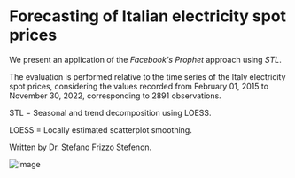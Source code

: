 # Forecasting of Italian electricity spot prices

We present an application of the _Facebook's Prophet_ approach using _STL_.

The evaluation is performed relative to the time series of the Italy electricity spot prices, considering the values recorded from February 01, 2015 to November 30, 2022, corresponding to 2891 observations.

STL = Seasonal and trend decomposition using LOESS.

LOESS = Locally estimated scatterplot smoothing.

Written by Dr. Stefano Frizzo Stefenon.

![image](https://user-images.githubusercontent.com/88292916/209429839-dcac8e3b-90b5-44ac-b827-efa859b5f0c6.png)
